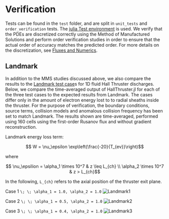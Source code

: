 # Verification

Tests can be found in the `test` folder, and are split in `unit_tests` and `order_verification` tests. The [julia Test environment](https://docs.julialang.org/en/v1/stdlib/Test/) is used. We verify that the PDEs are discretized correctly  using the Method of Manufactured Solutions and perform order verification studies in order to ensure that the actual order of accuracy matches the predicted order.  For more details on the discretization, see [Fluxes and Numerics](@ref).

## Landmark

In addition to the MMS studies discussed above, we also compare the results to the [Landmark test case](https://www.landmark-plasma.com/test-case-3)s for 1D fluid Hall Thruster discharges. Below, we compare the time-averaged output of HallThruster.jl for each of the three test cases to the expected results from Landmark. The cases differ only in the amount of electron energy lost to to radial sheaths inside the thruster.  For the purpose of verification, the boundary conditions, source terms, collision models and anomalous collision frequency has been set to match Landmark. The results shown are time-averaged, performed using 160 cells using the first-order Rusanov flux and without gradient reconstruction. 

Landmark energy loss term:
```math
    W = \nu_\epsilon \exp\left(\frac{-20}{T_{ev}}\right)
```

where

```math
    \nu_\epsilion = 
        \alpha_1 \times 10^7 & z \leq L_{ch} \\
        \alpha_2 \times 10^7 & z > L_{ch}
```

In the following, ``L_{ch}`` refers to the axial position of the thruster exit plane. 

Case 1
``\; \; \alpha_1 = 1.0, \alpha_2 = 1.0``
![Landmark1](https://raw.githubusercontent.com/UM-PEPL/HallThruster.jl/main/docs/src/assets/landmark_case1_rusanov_160cells.jpg)

Case 2
``\; \; \alpha_1 = 0.5, \alpha_2 = 1.0``
![Landmark2](https://raw.githubusercontent.com/UM-PEPL/HallThruster.jl/main/docs/src/assets/landmark_case2_rusanov_160cells.jpg)

Case 3
``\; \; \alpha_1 = 0.4, \alpha_2 = 1.0``
![Landmark3](https://raw.githubusercontent.com/UM-PEPL/HallThruster.jl/main/docs/src/assets/landmark_case3_rusanov_160cells.jpg)
